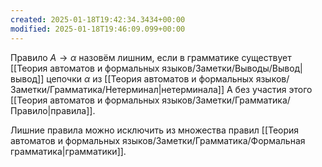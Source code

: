 ```yaml
---
created: 2025-01-18T19:42:34.3434+00:00
modified: 2025-01-18T19:46:09.099+00:00
---
```

Правило $A \rightarrow \alpha$ назовём лишним, если в грамматике существует [[Теория автоматов и формальных языков/Заметки/Выводы/Вывод|вывод]] цепочки $\alpha$ из [[Теория автоматов и формальных языков/Заметки/Грамматика/Нетерминал|нетерминала]] A без участия этого [[Теория автоматов и формальных языков/Заметки/Грамматика/Правило|правила]].

Лишние правила можно исключить из множества правил [[Теория автоматов и формальных языков/Заметки/Грамматика/Формальная грамматика|грамматики]].